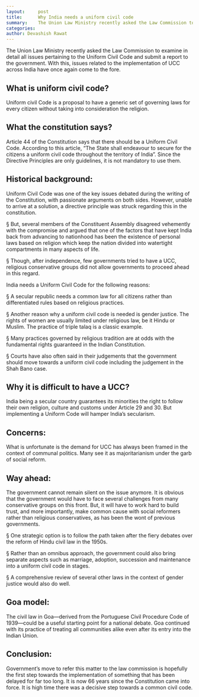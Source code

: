 ```yaml
---
layout:     post
title:      Why India needs a uniform civil code
summary:    The Union Law Ministry recently asked the Law Commission to examine in detail all issues pertaining to the Uniform Civil Code and submit a report to the government. With this, issues related to the implementation of UCC across India have once again come to the fore.
categories: 
author: Devashish Rawat
---
```


The Union Law Ministry recently asked the Law Commission to examine in detail all issues pertaining to the Uniform Civil Code and submit a report to the government. With this, issues related to the implementation of UCC across India have once again come to the fore.

## What is uniform civil code?

Uniform civil Code is a proposal to have a generic set of governing laws for every citizen without taking into consideration the religion.

## What the constitution says?

Article 44 of the Constitution says that there should be a Uniform Civil Code. According to this article, “The State shall endeavour to secure for the citizens a uniform civil code throughout the territory of India”. Since the Directive Principles are only guidelines, it is not mandatory to use them.

## Historical background:

Uniform Civil Code was one of the key issues debated during the writing of the Constitution, with passionate arguments on both sides. However, unable to arrive at a solution, a directive principle was struck regarding this in the constitution.

§  But, several members of the Constituent Assembly disagreed vehemently with the compromise and argued that one of the factors that have kept India back from advancing to nationhood has been the existence of personal laws based on religion which keep the nation divided into watertight compartments in many aspects of life.

§  Though, after independence, few governments tried to have a UCC, religious conservative groups did not allow governments to proceed ahead in this regard.

India needs a Uniform Civil Code for the following reasons:

§  A secular republic needs a common law for all citizens rather than differentiated rules based on religious practices.

§  Another reason why a uniform civil code is needed is gender justice. The rights of women are usually limited under religious law, be it Hindu or Muslim. The practice of triple talaq is a classic example.

§  Many practices governed by religious tradition are at odds with the fundamental rights guaranteed in the Indian Constitution.

§  Courts have also often said in their judgements that the government should move towards a uniform civil code including the judgement in the Shah Bano case.

## Why it is difficult to have a UCC?

India being a secular country guarantees its minorities the right to follow their own religion, culture and customs under Article 29 and 30. But implementing a Uniform Code will hamper India’s secularism.

## Concerns:

What is unfortunate is the demand for UCC has always been framed in the context of communal politics. Many see it as majoritarianism under the garb of social reform.

## Way ahead:

The government cannot remain silent on the issue anymore. It is obvious that the government would have to face several challenges from many conservative groups on this front. But, it will have to work hard to build trust, and more importantly, make common cause with social reformers rather than religious conservatives, as has been the wont of previous governments.

§  One strategic option is to follow the path taken after the fiery debates over the reform of Hindu civil law in the 1950s.

§  Rather than an omnibus approach, the government could also bring separate aspects such as marriage, adoption, succession and maintenance into a uniform civil code in stages.

§  A comprehensive review of several other laws in the context of gender justice would also do well.

## Goa model:

The civil law in Goa—derived from the Portuguese Civil Procedure Code of 1939—could be a useful starting point for a national debate. Goa continued with its practice of treating all communities alike even after its entry into the Indian Union.

## Conclusion:

Government’s move to refer this matter to the law commission is hopefully the first step towards the implementation of something that has been delayed for far too long. It is now 66 years since the Constitution came into force. It is high time there was a decisive step towards a common civil code.